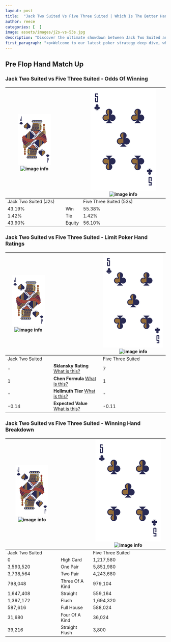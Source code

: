 ```yaml
---
layout: post
title:  "Jack Two Suited Vs Five Three Suited | Which Is The Better Hand In Poker? A Complete Guide"
author: reece
categories: [  ]
image: assets/images/j2s-vs-53s.jpg
description: "Discover the ultimate showdown between Jack Two Suited and Five Three Suited in poker! Uncover the odds, strategies, and scenarios where one hand triumphs over the other. Get ready to up your poker game with this thrilling analysis."
first_paragraph: "<p>Welcome to our latest poker strategy deep dive, where we're pitting two distinct hands against each other in a high-stakes showdown: Jack Two Suited vs Five Three Suited.</p><p>In the dynamic world of poker, every decision counts, and knowing which hand holds the upper hand is key to your success at the table.</p><p>In this article, we'll dissect these two hands, explore the scenarios where one dominates the other, and equip you with the knowledge to make strategic choices that can tip the odds in your favor.</p><p>Get ready to unravel the intriguing dynamics of these poker hands and elevate your game to new heights.</p>"
---
```




[comment]: # (sp0)

## Pre Flop Hand Match Up

<div class="table hand-ratings" markdown="1"> 



### Jack Two Suited vs Five Three Suited - Odds Of Winning


    
| ![image info](assets/images/hand1/J.png) ![image info](assets/images/hand1/2s.png) |  | ![image info](assets/images/hand2/5.png) ![image info](assets/images/hand2/3s.png) |
| -------- | -------- | -------- |
| Jack Two Suited (J2s) |  | Five Three Suited (53s) |
| 43.19% | Win | 55.38% |
| 1.42% | Tie | 1.42% |
| 43.90% | Equity | 56.10% |




[comment]: # (sp1)



### Jack Two Suited vs Five Three Suited - Limit Poker Hand Ratings


    
| ![image info](assets/images/hand1/J.png) ![image info](assets/images/hand1/2s.png) |  | ![image info](assets/images/hand2/5.png) ![image info](assets/images/hand2/3s.png) |
| -------- | -------- | -------- |
| Jack Two Suited |  | Five Three Suited |
| - | **Sklansky Rating** [What is this?](/sklansky-rating-explained) | 7 |
| 1 | **Chen Formula** [What is this?](/chen-formula-explained) | 1 |
| - | **Hellmuth Tier** [What is this?](/Hellmuth-tier-explained) | - |
| -0.14 | **Expected Value** [What is this?](/expected-value-explained) | -0.11 |




[comment]: # (sp2)



### Jack Two Suited vs Five Three Suited - Winning Hand Breakdown


    
| ![image info](assets/images/hand1/J.png) ![image info](assets/images/hand1/2s.png) |  | ![image info](assets/images/hand2/5.png) ![image info](assets/images/hand2/3s.png) |
| -------- | -------- | -------- |
| Jack Two Suited |  | Five Three Suited |
| 0 | High Card | 1,217,580 |
| 3,593,520 | One Pair | 5,851,980 |
| 3,738,564 | Two Pair | 4,243,680 |
| 798,048 | Three Of A Kind | 979,104 |
| 1,647,408 | Straight | 559,164 |
| 1,397,172 | Flush | 1,694,320 |
| 587,616 | Full House | 588,024 |
| 31,680 | Four Of A Kind | 36,024 |
| 39,216 | Straight Flush | 3,800 |




[comment]: # (sp3)



</div>

[comment]: # (sp4)



[comment]: # (sp5)

